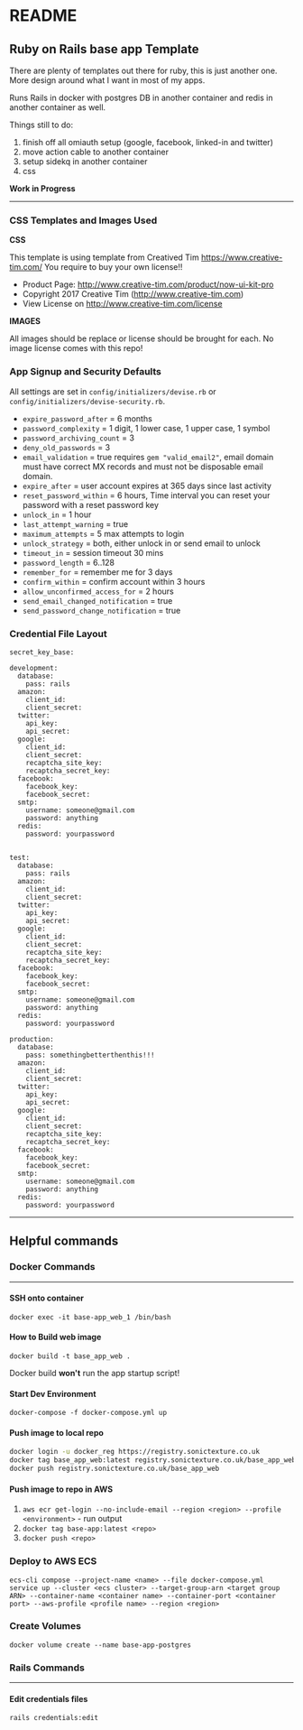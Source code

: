 # README

## Ruby on Rails base app Template

There are plenty of templates out there for ruby, this is just another one.  More design around what I want in most of my apps.

Runs Rails in docker with postgres DB in another container and redis in another container as well.

Things still to do:

1. finish off all omiauth setup (google, facebook, linked-in and twitter)
2. move action cable to another container
3. setup sidekq in another container
4. css


**Work in Progress**

---

### CSS Templates and Images Used

__CSS__

This template is using template from Creatived Tim https://www.creative-tim.com/
You require to buy your own license!!
 * Product Page: http://www.creative-tim.com/product/now-ui-kit-pro
 * Copyright 2017 Creative Tim (http://www.creative-tim.com)
 * View License on http://www.creative-tim.com/license

__IMAGES__

All images should be replace or license should be brought for each.  No image license comes with this repo!

### App Signup and Security Defaults

All settings are set in `config/initializers/devise.rb` or `config/initializers/devise-security.rb`.

* `expire_password_after`         = 6 months
* `password_complexity`           = 1 digit, 1 lower case, 1 upper case, 1 symbol
* `password_archiving_count`      = 3
* `deny_old_passwords`            = 3
* `email_validation`              = true requires `gem "valid_email2"`, email domain must have correct MX records and must not be disposable email domain.
* `expire_after`                  = user account expires at 365 days since last activity
* `reset_password_within`         = 6 hours, Time interval you can reset your password with a reset password key
* `unlock_in`                     = 1 hour
* `last_attempt_warning`          = true
* `maximum_attempts`              = 5 max attempts to login
* `unlock_strategy`               = both, either unlock in or send email to unlock
* `timeout_in`                    = session timeout 30 mins
* `password_length`               = 6..128
* `remember_for`                  = remember me for 3 days
* `confirm_within`                = confirm account within 3 hours
* `allow_unconfirmed_access_for`  = 2 hours
* `send_email_changed_notification`   = true
* `send_password_change_notification` = true

### Credential File Layout

```ymal
secret_key_base:

development:
  database:
    pass: rails
  amazon:
    client_id:
    client_secret:
  twitter:
    api_key: 
    api_secret:
  google:
    client_id:
    client_secret:
    recaptcha_site_key:
    recaptcha_secret_key:
  facebook:
    facebook_key:
    facebook_secret:
  smtp:
    username: someone@gmail.com
    password: anything
  redis:
    password: yourpassword


test:
  database:
    pass: rails
  amazon:
    client_id:
    client_secret:
  twitter:
    api_key:
    api_secret:
  google:
    client_id:
    client_secret:
    recaptcha_site_key:
    recaptcha_secret_key:
  facebook:
    facebook_key:
    facebook_secret:
  smtp:
    username: someone@gmail.com
    password: anything
  redis:
    password: yourpassword

production:
  database:
    pass: somethingbetterthenthis!!!
  amazon:
    client_id: 
    client_secret:
  twitter:
    api_key: 
    api_secret:
  google:
    client_id:
    client_secret:
    recaptcha_site_key:
    recaptcha_secret_key:
  facebook:
    facebook_key:
    facebook_secret:
  smtp:
    username: someone@gmail.com
    password: anything
  redis:
    password: yourpassword
```

---

## Helpful commands

### Docker Commands

---

#### SSH onto container

`docker exec -it base-app_web_1 /bin/bash`

#### How to Build web image

`docker build -t base_app_web .`

Docker build **won't** run the app startup script!

#### Start Dev Environment

`docker-compose -f docker-compose.yml up`

#### Push image to local repo

```bash
docker login -u docker_reg https://registry.sonictexture.co.uk
docker tag base_app_web:latest registry.sonictexture.co.uk/base_app_web
docker push registry.sonictexture.co.uk/base_app_web
```


#### Push image to repo in AWS

1. `aws ecr get-login --no-include-email --region <region> --profile <environment>` - run output
2. `docker tag base-app:latest <repo>`
3. `docker push <repo>`

### Deploy to AWS ECS

`ecs-cli compose --project-name <name> --file docker-compose.yml service up --cluster <ecs cluster> --target-group-arn <target group ARN> --container-name <container name> --container-port <container port> --aws-profile <profile name> --region <region>`

### Create Volumes

`docker volume create --name base-app-postgres`

### Rails Commands

---

#### Edit credentials files

`rails credentials:edit`